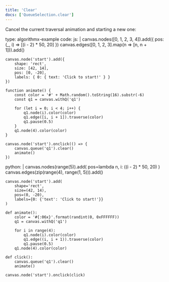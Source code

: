 ```yaml
---
title: 'Clear'
docs: ['QueueSelection.clear']
---
```


Cancel the current traversal animation and starting a new one:

<data type='yaml'>
type: algorithmx-example
code:
  js: |
    canvas.nodes([0, 1, 2, 3, 4]).add({
        pos: (_, i) => [(i - 2) * 50, 20]
    })
    canvas.edges([0, 1, 2, 3].map(n => [n, n + 1])).add()
    
    canvas.node('start').add({
        shape: 'rect',
        size: [42, 14],
        pos: [0, -20],
        labels: { 0: { text: 'Click to start!' } }
    })
    
    function animate() {
        const color = '#' + Math.random().toString(16).substr(-6)
        const q1 = canvas.withQ('q1')
        
        for (let i = 0; i < 4; i++) {
            q1.node(i).color(color)
            q1.edge([i, i + 1]).traverse(color)
            q1.pause(0.5)
        }
        q1.node(4).color(color)
    }
    
    canvas.node('start').onclick(() => {
        canvas.queue('q1').clear()
        animate()
    })
  python: |
    canvas.nodes(range(5)).add(
        pos=lambda n, i: ((i - 2) * 50, 20)
    )
    canvas.edges(zip(range(4), range(1, 5))).add()
    
    canvas.node('start').add(
        shape='rect',
        size=(42, 14),
        pos=(0, -20),
        labels={0: {'text': 'Click to start!'}}
    )
    
    def animate():
        color = '#{:06x}'.format(randint(0, 0xFFFFFF))
        q1 = canvas.withQ('q1')
        
        for i in range(4):
            q1.node(i).color(color)
            q1.edge((i, i + 1)).traverse(color)
            q1.pause(0.5)
        q1.node(4).color(color)
    
    def click():
        canvas.queue('q1').clear()
        animate()
    
    canvas.node('start').onclick(click)
